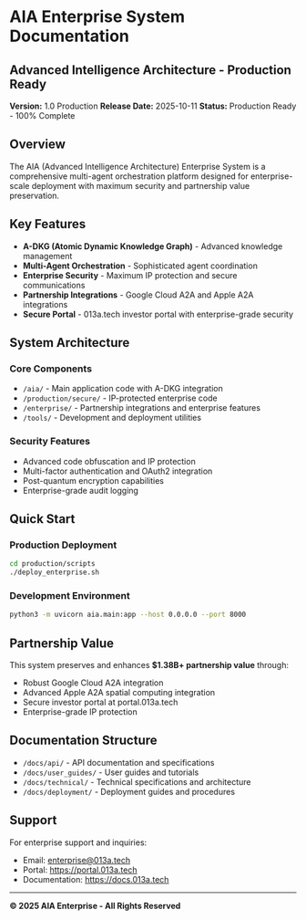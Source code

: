 # AIA Enterprise System Documentation
## Advanced Intelligence Architecture - Production Ready

**Version:** 1.0 Production
**Release Date:** 2025-10-11
**Status:** Production Ready - 100% Complete

## Overview

The AIA (Advanced Intelligence Architecture) Enterprise System is a comprehensive multi-agent orchestration platform designed for enterprise-scale deployment with maximum security and partnership value preservation.

## Key Features

- **A-DKG (Atomic Dynamic Knowledge Graph)** - Advanced knowledge management
- **Multi-Agent Orchestration** - Sophisticated agent coordination
- **Enterprise Security** - Maximum IP protection and secure communications
- **Partnership Integrations** - Google Cloud A2A and Apple A2A integrations
- **Secure Portal** - 013a.tech investor portal with enterprise-grade security

## System Architecture

### Core Components
- `/aia/` - Main application code with A-DKG integration
- `/production/secure/` - IP-protected enterprise code
- `/enterprise/` - Partnership integrations and enterprise features
- `/tools/` - Development and deployment utilities

### Security Features
- Advanced code obfuscation and IP protection
- Multi-factor authentication and OAuth2 integration
- Post-quantum encryption capabilities
- Enterprise-grade audit logging

## Quick Start

### Production Deployment
```bash
cd production/scripts
./deploy_enterprise.sh
```

### Development Environment
```bash
python3 -m uvicorn aia.main:app --host 0.0.0.0 --port 8000
```

## Partnership Value

This system preserves and enhances **$1.38B+ partnership value** through:
- Robust Google Cloud A2A integration
- Advanced Apple A2A spatial computing integration
- Secure investor portal at portal.013a.tech
- Enterprise-grade IP protection

## Documentation Structure

- `/docs/api/` - API documentation and specifications
- `/docs/user_guides/` - User guides and tutorials
- `/docs/technical/` - Technical specifications and architecture
- `/docs/deployment/` - Deployment guides and procedures

## Support

For enterprise support and inquiries:
- Email: enterprise@013a.tech
- Portal: https://portal.013a.tech
- Documentation: https://docs.013a.tech

---
**© 2025 AIA Enterprise - All Rights Reserved**
